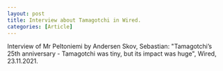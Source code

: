 ```yaml
---
layout: post
title: Interview about Tamagotchi in Wired.
categories: [Article]
---
```

Interview of Mr Peltoniemi by Andersen Skov, Sebastian: "Tamagotchi’s 25th anniversary - Tamagotchi was tiny, but its impact was huge", Wired, 23.11.2021.
